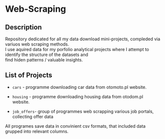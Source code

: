 # **Web-Scraping**

## **Description**
Repository dedicated for all my data download mini-projects, compleded via variuos web scraping methods. </br>
I use aquired data for my porfolio analytical projects where I attempt to identify the structure of the datasets and </br>
find hiden patterns / valuable insights.

## **List of Projects** 

- `cars` - programme downloading car data from otomoto.pl website.

- `housing` - programme downloading housing data from otodom.pl website.

- `job_offers`- group of programmes web scrapping various job portals, collecting offer data

All programes save data in convinient csv formats, that included data grupped into relevant columns.
